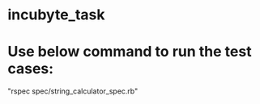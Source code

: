 # incubyte_task
# Use below command to run the test cases:
  "rspec spec/string_calculator_spec.rb"
